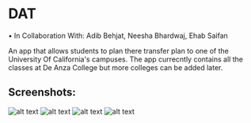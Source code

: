 # DAT

• In Collaboration With: Adib Behjat, Neesha Bhardwaj, Ehab Saifan

An app that allows students to plan there transfer plan to one of the University Of California's campuses. 
The app currecntly contains all the classes at De Anza College but more colleges can be added later.

## Screenshots:

![alt text](https://i.imgur.com/xAt1KZ2l.png)
![alt text](https://i.imgur.com/olJy3DDl.png)
![alt text](https://i.imgur.com/Lonw2Btl.jpg)
![alt text](https://i.imgur.com/D4wK6Ecl.jpg)


